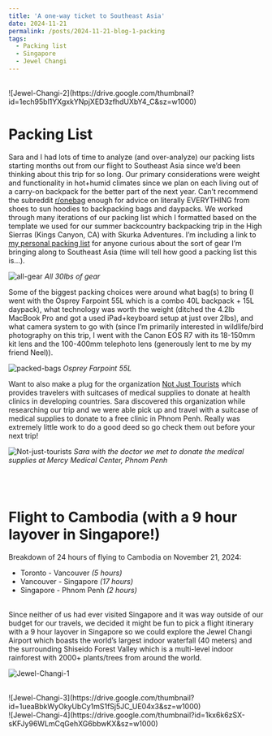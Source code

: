 ```yaml
---
title: 'A one-way ticket to Southeast Asia'
date: 2024-11-21
permalink: /posts/2024-11-21-blog-1-packing
tags:
  - Packing list
  - Singapore
  - Jewel Changi
---
```


<br/>
![Jewel-Changi-2](https://drive.google.com/thumbnail?id=1ech95bl1YXgxkYNpjXED3zfhdUXbY4_C&sz=w1000)

Packing List
======

Sara and I had lots of time to analyze (and over-analyze) our packing lists starting months out from our flight to Southeast Asia since we’d been thinking about this trip for so long. Our primary considerations were weight  and functionality in hot+humid climates since we plan on each living out of a carry-on backpack for the better part of the next year. Can’t recommend the subreddit [r/onebag](https://www.reddit.com/r/onebag/) enough for advice on literally EVERYTHING from shoes to sun hoodies to backpacking bags and daypacks. We worked through many iterations of our packing list which I formatted based on the template we used for our summer backcountry backpacking trip in the High Sierras (Kings Canyon, CA) with Skurka Adventures. I’m including a link to [my personal packing list](https://docs.google.com/spreadsheets/d/1AT5OKLgMLwh7rdUKPVyP8ff7T-tzm9PgbVl-ai-uflw/edit) for anyone curious about the sort of gear I’m bringing along to Southeast Asia (time will tell how good a packing list this is…).

![all-gear](https://drive.google.com/thumbnail?id=1iI4Q6eJ5V4-nCCUFgbAwrlv0bwJqNNSn&sz=w1000)
_All 30lbs of gear_

Some of the biggest packing choices were around what bag(s) to bring (I went with the Osprey Farpoint 55L which is a combo 40L backpack + 15L daypack), what technology was worth the weight (ditched the 4.2lb MacBook Pro and got a used iPad+keyboard setup at just over 2lbs), and what camera system to go with (since I’m primarily interested in wildlife/bird photography on this trip, I went with the Canon EOS R7 with its 18-150mm kit lens and the 100-400mm telephoto lens (generously lent to me by my friend Neel)).

![packed-bags](https://drive.google.com/thumbnail?id=1y4dTb692Hr0vRc7wQMedhhpLKEi7B0AG&sz=w1000)
_Osprey Farpoint 55L_

Want to also make a plug for the organization [Not Just Tourists](https://njt.net/) which provides travelers with suitcases of medical supplies to donate at health clinics in developing countries. Sara discovered this organization while researching our trip and we were able pick up and travel with a suitcase of medical supplies to donate to a free clinic in Phnom Penh. Really was extremely little work to do a good deed so go check them out before your next trip!

![Not-just-tourists](https://drive.google.com/thumbnail?id=1BMd6kVh0zCxicWkD0pAEPXmKuxjEu7fz&sz=w1000)
_Sara with the doctor we met to donate the medical supplies at Mercy Medical Center, Phnom Penh_

<br/>
<br/>

Flight to Cambodia (with a 9 hour layover in Singapore!)
======

Breakdown of 24 hours of flying to Cambodia on November 21, 2024:
* Toronto - Vancouver _(5 hours)_
* Vancouver - Singapore _(17 hours)_
* Singapore - Phnom Penh _(2 hours)_

<br/>
Since neither of us had ever visited Singapore and it was way outside of our budget for our travels, we decided it might be fun to pick a flight itinerary with a 9 hour layover in Singapore so we could explore the Jewel Changi Airport which boasts the world’s largest indoor waterfall (40 meters) and the surrounding Shiseido Forest Valley which is a multi-level indoor rainforest with 2000+ plants/trees from around the world.

![Jewel-Changi-1](https://drive.google.com/thumbnail?id=1Jns5XCha_a6ftqx5_kPJNdetswoByYr-&sz=w1000)

<br/>
![Jewel-Changi-3](https://drive.google.com/thumbnail?id=1ueaBbkWyOkyUbCy1mS1fSj5JC_UE04x3&sz=w1000)

<br/>
![Jewel-Changi-4](https://drive.google.com/thumbnail?id=1kx6k6zSX-sKFJy96WLmCqGehXG6bbwKX&sz=w1000)

